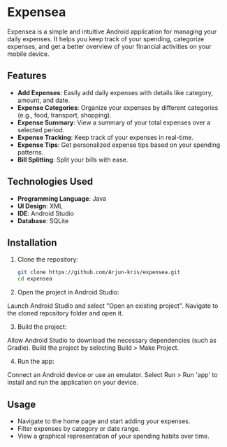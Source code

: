 # Expensea

Expensea is a simple and intuitive Android application for managing your daily expenses. It helps you keep track of your spending, categorize expenses, and get a better overview of your financial activities on your mobile device.

## Features

- **Add Expenses**: Easily add daily expenses with details like category, amount, and date.
- **Expense Categories**: Organize your expenses by different categories (e.g., food, transport, shopping).
- **Expense Summary**: View a summary of your total expenses over a selected period.
- **Expense Tracking**: Keep track of your expenses in real-time.
- **Expense Tips**: Get personalized expense tips based on your spending patterns.
- **Bill Splitting**: Split your bills with ease.


## Technologies Used

- **Programming Language**: Java
- **UI Design**: XML
- **IDE**: Android Studio
- **Database**: SQLite

## Installation

1. Clone the repository:
   ```bash
   git clone https://github.com/Arjun-kris/expensea.git
   cd expensea

2. Open the project in Android Studio:

Launch Android Studio and select "Open an existing project".
Navigate to the cloned repository folder and open it.

3. Build the project:

Allow Android Studio to download the necessary dependencies (such as Gradle).
Build the project by selecting Build > Make Project.

4. Run the app:

Connect an Android device or use an emulator.
Select Run > Run 'app' to install and run the application on your device.

## Usage
- Navigate to the home page and start adding your expenses.
- Filter expenses by category or date range.
- View a graphical representation of your spending habits over time.
